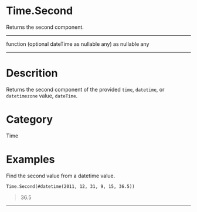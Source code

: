 ﻿# Time.Second
Returns the second component.
***
function (optional dateTime as nullable any) as nullable any
***
# Descrition 
Returns the second component of the provided <code>time</code>, <code>datetime</code>, or <code>datetimezone</code> value, <code>dateTime</code>.
# Category 
Time
# Examples 
Find the second value from a datetime value.
```
Time.Second(#datetime(2011, 12, 31, 9, 15, 36.5))
```
> 36.5
***
